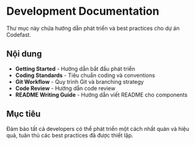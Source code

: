 # Development Documentation

Thư mục này chứa hướng dẫn phát triển và best practices cho dự án Codefast.

## Nội dung

- **Getting Started** - Hướng dẫn bắt đầu phát triển
- **Coding Standards** - Tiêu chuẩn coding và conventions
- **Git Workflow** - Quy trình Git và branching strategy
- **Code Review** - Hướng dẫn code review
- **README Writing Guide** - Hướng dẫn viết README cho components

## Mục tiêu

Đảm bảo tất cả developers có thể phát triển một cách nhất quán và hiệu quả, tuân thủ các best practices đã được thiết lập.
